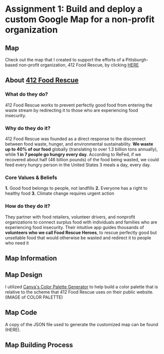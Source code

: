 # Assignment 1: Build and deploy a custom Google Map for a non-profit organization
## Map
Check out the map that I created to support the efforts of a Pittsburgh-based non-profit organization, 412 Food Rescue, by clicking [HERE](https://addak1nthomas.github.io/addakint-gis/412FRMap.html)

## About [412 Food Rescue](https://412foodrescue.org/get-started/)
### What do they do?
412 Food Rescue works to prevent perfectly good food from entering the waste stream by redirecting it to those who are experiencing food insecurity.

### Why do they do it? 
412 Food Rescue was founded as a direct response to the disconnect between food waste, hunger, and environmental sustainability. **We waste up to 40% of our food** globally (translating to over 1.3 billion tons annually), while **1 in 7 people go hungry every day**. According to ReFed, if we recovered about half (46 billion pounds) of the food being wasted, we could feed every hungry person in the United States 3 meals a day, every day.

### Core Values & Beliefs
**1.** Good food belongs to people, not landfills
**2.** Everyone has a right to healthy food
**3.** Climate change requires urgent action

### How do they do it?
They partner with food retailers, volunteer drivers, and nonprofit organizations to connect surplus food with individuals and families who are experiencing food insecurity. Their intuitive app guides thousands of **volunteers who we call Food Rescue Heroes**, to rescue perfectly good but unsellable food that would otherwise be wasted and redirect it to people who need it

## Map Information
## Map Design
I utilized [Canva's Color Palette Generator](https://www.canva.com/colors/color-palette-generator/) to help build a color palette that is relative to the scheme that 412 Food Rescue uses on their public website. (IMAGE of COLOR PALETTE)

## Map Code
A copy of the JSON file used to generate the customized map can be found (HERE).

## Map Building Process
